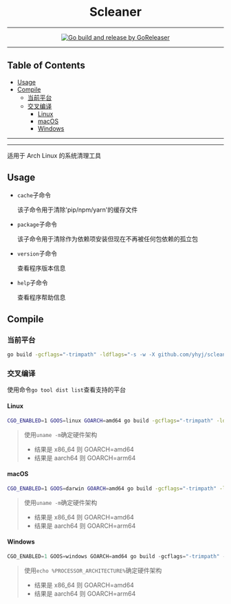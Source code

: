 <h1 align="center">Scleaner</h1>

<!-- File: README.md -->
<!-- Author: YJ -->
<!-- Email: yj1516268@outlook.com -->
<!-- Created Time: 2023-02-20 16:29:54 -->

---

<p align="center">
  <a href="https://github.com/YHYJ/scleaner/actions/workflows/release.yml"><img src="https://github.com/YHYJ/scleaner/actions/workflows/release.yml/badge.svg" alt="Go build and release by GoReleaser"></a>
</p>

---

## Table of Contents

<!-- vim-markdown-toc GFM -->

* [Usage](#usage)
* [Compile](#compile)
  * [当前平台](#当前平台)
  * [交叉编译](#交叉编译)
    * [Linux](#linux)
    * [macOS](#macos)
    * [Windows](#windows)

<!-- vim-markdown-toc -->

---

<!--------------------------------------------->
<!--           _                             -->
<!--  ___  ___| | ___  __ _ _ __   ___ _ __  -->
<!-- / __|/ __| |/ _ \/ _` | '_ \ / _ \ '__| -->
<!-- \__ \ (__| |  __/ (_| | | | |  __/ |    -->
<!-- |___/\___|_|\___|\__,_|_| |_|\___|_|    -->
<!--------------------------------------------->

---

适用于 Arch Linux 的系统清理工具

## Usage

- `cache`子命令

  该子命令用于清除'pip/npm/yarn'的缓存文件

- `package`子命令

  该子命令用于清除作为依赖项安装但现在不再被任何包依赖的孤立包

- `version`子命令

  查看程序版本信息

- `help`子命令

  查看程序帮助信息

## Compile

### 当前平台

```bash
go build -gcflags="-trimpath" -ldflags="-s -w -X github.com/yhyj/scleaner/general.GitCommitHash=`git rev-parse HEAD` -X github.com/yhyj/scleaner/general.BuildTime=`date +%s` -X github.com/yhyj/scleaner/general.BuildBy=$USER" -o build/scleaner main.go
```

### 交叉编译

使用命令`go tool dist list`查看支持的平台

#### Linux

```bash
CGO_ENABLED=1 GOOS=linux GOARCH=amd64 go build -gcflags="-trimpath" -ldflags="-s -w -X github.com/yhyj/scleaner/general.GitCommitHash=`git rev-parse HEAD` -X github.com/yhyj/scleaner/general.BuildTime=`date +%s` -X github.com/yhyj/scleaner/general.BuildBy=$USER" -o build/scleaner main.go
```

> 使用`uname -m`确定硬件架构
>
> - 结果是 x86_64 则 GOARCH=amd64
> - 结果是 aarch64 则 GOARCH=arm64

#### macOS

```bash
CGO_ENABLED=1 GOOS=darwin GOARCH=amd64 go build -gcflags="-trimpath" -ldflags="-s -w -X github.com/yhyj/scleaner/general.GitCommitHash=`git rev-parse HEAD` -X github.com/yhyj/scleaner/general.BuildTime=`date +%s` -X github.com/yhyj/scleaner/general.BuildBy=$USER" -o build/scleaner main.go
```

> 使用`uname -m`确定硬件架构
>
> - 结果是 x86_64 则 GOARCH=amd64
> - 结果是 aarch64 则 GOARCH=arm64

#### Windows

```powershell
CGO_ENABLED=1 GOOS=windows GOARCH=amd64 go build -gcflags="-trimpath" -ldflags="-s -w -H windowsgui -X github.com/yhyj/scleaner/general.GitCommitHash=`git rev-parse HEAD` -X github.com/yhyj/scleaner/general.BuildTime=`date +%s` -X github.com/yhyj/scleaner/general.BuildBy=$USER" -o build/scleaner.exe main.go
```

> 使用`echo %PROCESSOR_ARCHITECTURE%`确定硬件架构
>
> - 结果是 x86_64 则 GOARCH=amd64
> - 结果是 aarch64 则 GOARCH=arm64
